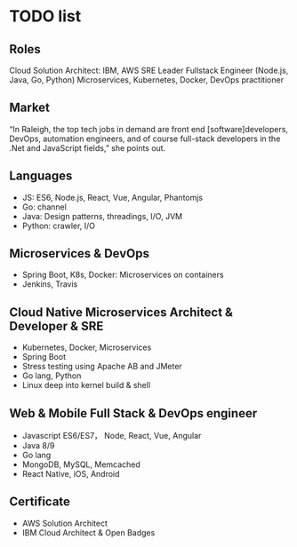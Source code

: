 # TODO list

## Roles

Cloud Solution Architect: IBM, AWS
SRE Leader
Fullstack Engineer (Node.js, Java, Go, Python)
Microservices, Kubernetes, Docker, DevOps practitioner

## Market

“In Raleigh, the top tech jobs in demand are front end [software]developers, DevOps, automation engineers, and of course full-stack developers in the .Net and JavaScript fields,” she points out.

## Languages

* JS: ES6, Node.js, React, Vue, Angular, Phantomjs
* Go: channel
* Java: Design patterns, threadings, I/O, JVM
* Python: crawler, I/O

## Microservices & DevOps

* Spring Boot, K8s, Docker: Microservices on containers
* Jenkins, Travis


## Cloud Native Microservices Architect & Developer & SRE

* Kubernetes, Docker, Microservices
* Spring Boot
* Stress testing using Apache AB and JMeter
* Go lang, Python
* Linux deep into kernel build & shell

## Web & Mobile Full Stack & DevOps engineer

* Javascript ES6/ES7， Node, React, Vue, Angular
* Java 8/9
* Go lang
* MongoDB, MySQL, Memcached
* React Native, iOS, Android

## Certificate

* AWS Solution Architect
* IBM Cloud Architect & Open Badges
